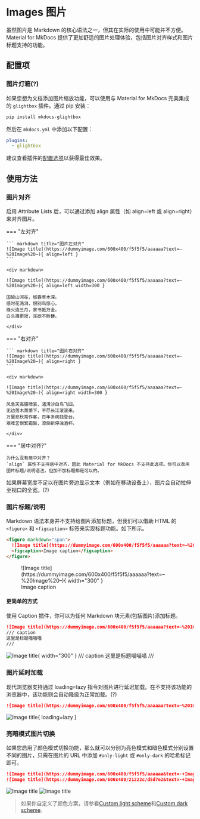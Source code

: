 # Images 图片

虽然图片是 Markdown 的核心语法之一，但其在实际的使用中可能并不方便。Material for MkDocs 提供了更加舒适的图片处理体验，包括图片对齐样式和图片标题支持的功能。

## 配置项

### 图片灯箱(?)

<!-- 本网站未配置 -->
如果您想为文档添加图片缩放功能，可以使用与 Material for MkDocs 完美集成的 `glightbox` 插件。通过 pip 安装：

``` bash
pip install mkdocs-glightbox
```

然后在 `mkdocs.yml` 中添加以下配置：

``` yaml
plugins:
  - glightbox
```

建议查看插件的[配置选项](https://github.com/blueswen/mkdocs-glightbox#usage)以获得最佳效果。

## 使用方法

### 图片对齐

启用 Attribute Lists 后，可以通过添加 align 属性（如 align=left 或 align=right）来对齐图片。

<!-- 检查图片的相对路径如何设置 -->
=== "左对齐"

    ``` markdown title="图片左对齐"
    ![Image title](https://dummyimage.com/600x400/f5f5f5/aaaaaa?text=–%20Image%20–){ align=left }
    ```

    <div markdown>

    ![Image title](https://dummyimage.com/600x400/f5f5f5/aaaaaa?text=–%20Image%20–){ align=left width=300 }

    国破山河在，城春草木深。
    感时花溅泪，恨别鸟惊心。
    烽火连三月，家书抵万金。
    白头搔更短，浑欲不胜簪。

    </div>

=== "右对齐"

    ``` markdown title="图片右对齐"
    ![Image title](https://dummyimage.com/600x400/f5f5f5/aaaaaa?text=–%20Image%20–){ align=right }
    ```

    <div markdown>

    ![Image title](https://dummyimage.com/600x400/f5f5f5/aaaaaa?text=–%20Image%20–){ align=right width=300 }

    风急天高猿啸哀，渚清沙白鸟飞回。
    无边落木萧萧下，不尽长江滚滚来。
    万里悲秋常作客，百年多病独登台。
    艰难苦恨繁霜鬓，潦倒新停浊酒杯。

    </div>

=== "居中对齐?"

    为什么没有居中对齐？  
    `align` 属性不支持居中对齐，因此 Material for MkDocs 不支持此选项。你可以改用图片标题/说明语法，但加不加标题都是可以的。

如果屏幕宽度不足以在图片旁边显示文本（例如在移动设备上），图片会自动拉伸至视口的全宽。(?)

### 图片标题/说明

Markdown 语法本身并不支持给图片添加标题，但我们可以借助 HTML 的 `<figure>` 和 `<figcaption>` 标签来实现标题功能。如下所示。

``` markdown title="带标题的图片"
<figure markdown="span">
  ![Image title](https://dummyimage.com/600x400/f5f5f5/aaaaaa?text=–%20Image%20–){ width="300" }
  <figcaption>Image caption</figcaption>
</figure>
```

<figure markdown="span">
  ![Image title](https://dummyimage.com/600x400/f5f5f5/aaaaaa?text=–%20Image%20–){ width="300" }
  <figcaption>Image caption</figcaption>
</figure>

#### 更简单的方式

使用 Caption 插件，你可以为任何 Markdown 块元素(包括图片)添加标题。

``` markdown title="带标题的图片"
![Image title](https://dummyimage.com/600x400/f5f5f5/aaaaaa?text=–%20Image%20–){ width="300" }
/// caption
这里是标题喵喵喵
///
```

![Image title](https://dummyimage.com/600x400/f5f5f5/aaaaaa?text=–%20Image%20–){ width="300" }
/// caption
这里是标题喵喵喵
///

### 图片延时加载

现代浏览器支持通过 loading=lazy 指令对图片进行延迟加载。在不支持该功能的浏览器中，该功能则会自动降级为正常加载。(?)

``` markdown tite="手动设置图片延时加载"
![Image title](https://dummyimage.com/600x400/f5f5f5/aaaaaa?text=–%20Image%20–){ loading=lazy }
```

![Image title](https://dummyimage.com/600x400/f5f5f5/aaaaaa?text=–%20Image%20–){ loading=lazy }

### 亮暗模式图片切换

如果您启用了颜色模式切换功能，那么就可以分别为亮色模式和暗色模式分别设置不同的图片，只需在图片的 URL 中添加 `#only-light` 或 `#only-dark` 的哈希标记即可。

``` markdown title="为亮暗模式分别使用不同的图片"
![Image title](https://dummyimage.com/600x400/f5f5f5/aaaaaa&text=-+Image+-#only-light)
![Image title](https://dummyimage.com/600x400/21222c/d5d7e2&text=-+Image+-#onlydark)
```

![Image title](https://dummyimage.com/600x400/f5f5f5/aaaaaa&text=-+Image+-#only-light)
![Image title](https://dummyimage.com/600x400/21222c/d5d7e2&text=-+Image+-#onlydark)

> 如果你自定义了颜色方案，请参看[Custom light scheme](https://squidfunk.github.io/mkdocs-material/reference/images/#light-and-dark-mode-custom-light-scheme)和[Custom dark scheme](https://squidfunk.github.io/mkdocs-material/reference/images/#light-and-dark-mode-custom-dark-scheme).
